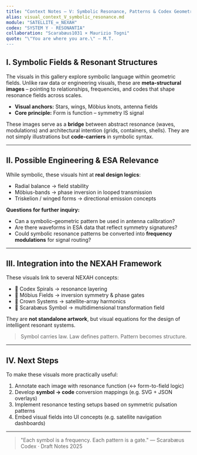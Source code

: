 ```yaml
---
title: "Context Notes – V: Symbolic Resonance, Patterns & Codex Geometry"
alias: visual_context_V_symbolic_resonance.md
module: "SATELLITE_∞_NEXAH"
codex: "SYSTEM Y · RESONANTIA"
collaboration: "Scarabæus1031 × Maurizio Togni"
quote: "\"You are where you are.\" – M.T.
---
```


## I. Symbolic Fields & Resonant Structures

The visuals in this gallery explore symbolic language within geometric fields. Unlike raw data or engineering visuals, these are **meta-structural images** – pointing to relationships, frequencies, and codes that shape resonance fields across scales.

* **Visual anchors:** Stars, wings, Möbius knots, antenna fields
* **Core principle:** Form is function – symmetry IS signal

These images serve as a **bridge** between abstract resonance (waves, modulations) and architectural intention (grids, containers, shells). They are not simply illustrations but **code-carriers** in symbolic syntax.

---

## II. Possible Engineering & ESA Relevance

While symbolic, these visuals hint at **real design logics**:

* Radial balance → field stability
* Möbius-bands → phase inversion in looped transmission
* Triskelion / winged forms → directional emission concepts

**Questions for further inquiry:**

* Can a symbolic–geometric pattern be used in antenna calibration?
* Are there waveforms in ESA data that reflect symmetry signatures?
* Could symbolic resonance patterns be converted into **frequency modulations** for signal routing?

---

## III. Integration into the NEXAH Framework

These visuals link to several NEXAH concepts:

* 🧬 Codex Spirals → resonance layering
* 🧲 Möbius Fields → inversion symmetry & phase gates
* 📡 Crown Systems → satellite-array harmonics
* 🔷 Scarabæus Symbol → multidimensional transformation field

They are **not standalone artwork**, but visual equations for the design of intelligent resonant systems.

> Symbol carries law. Law defines pattern. Pattern becomes structure.

---

## IV. Next Steps

To make these visuals more practically useful:

1. Annotate each image with resonance function (↔ form-to-field logic)
2. Develop **symbol → code** conversion mappings (e.g. SVG + JSON overlays)
3. Implement resonance testing setups based on symmetric pulsation patterns
4. Embed visual fields into UI concepts (e.g. satellite navigation dashboards)

---

> "Each symbol is a frequency. Each pattern is a gate."
> — Scarabæus Codex · Draft Notes 2025
